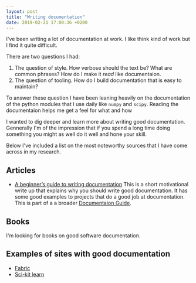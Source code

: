 ```yaml
---
layout: post
title: "Writing documentation"
date: 2019-02-21 17:00:36 +0200
---
```


I've been writing a lot of documentation at work. I like think kind of work but I find it quite difficult.

There are two questions I had:
1. The question of style. How verbose should the text be? What are common phrases? How do I make it _read_ like documentaion.
1. The question of tooling. How do I build documentation that is easy to maintain?

To answer these question I have been leaning heavily on the documentation of the python modules that I use daily like `numpy` and `scipy`. Reading the documentaion helps me get a feel for what and how 

I wanted to dig deeper and learn more about writing good documentation. Gennerally I'm of the impression that if you spend a long time doing something you might as well do it well and hone your skill.

Below I've included a list on the most noteworthy sources that I have come across in my research.

## Articles

* [A beginner’s guide to writing documentation](https://www.writethedocs.org/guide/writing/beginners-guide-to-docs/) This is a short motivational write up that explains why you should write good documentation. It has some good examples to projects that do a good job at documentation. This is part of a a broader [Documentaion Guide](https://www.writethedocs.org/guide/).


## Books
I'm looking for books on good software documentation. 

## Examples of sites with good documentation

* [Fabric](https://www.fabfile.org/)
* [Sci-kit learn](https://scikit-learn.org/stable/documentation.html)